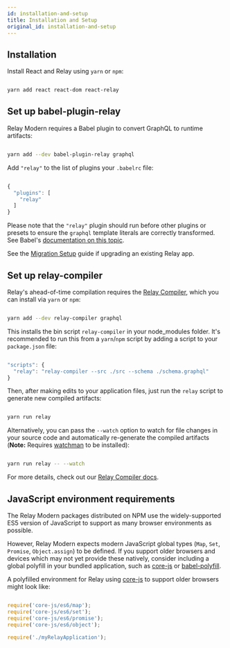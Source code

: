 ```yaml
---
id: installation-and-setup
title: Installation and Setup
original_id: installation-and-setup
---
```

## Installation

Install React and Relay using `yarn` or `npm`:

```sh

yarn add react react-dom react-relay

```

## Set up babel-plugin-relay

Relay Modern requires a Babel plugin to convert GraphQL to runtime artifacts:

```sh

yarn add --dev babel-plugin-relay graphql

```

Add `"relay"` to the list of plugins your `.babelrc` file:

```javascript

{
  "plugins": [
    "relay"
  ]
}

```

Please note that the `"relay"` plugin should run before other plugins or
presets to ensure the `graphql` template literals are correctly transformed. See
Babel's [documentation on this topic](https://babeljs.io/docs/plugins/#plugin-preset-ordering).

See the [Migration Setup](./migration-setup) guide if upgrading an existing Relay app.

## Set up relay-compiler

Relay's ahead-of-time compilation requires the [Relay Compiler](./graphql-in-relay.html#relay-compiler), which you can install via `yarn` or `npm`:

```sh

yarn add --dev relay-compiler graphql

```

This installs the bin script `relay-compiler` in your node_modules folder. It's recommended to run this from a `yarn`/`npm` script by adding a script to your `package.json` file:

```js

"scripts": {
  "relay": "relay-compiler --src ./src --schema ./schema.graphql"
}

```

Then, after making edits to your application files, just run the `relay` script to generate new compiled artifacts:

```sh

yarn run relay

```

Alternatively, you can pass the `--watch` option to watch for file changes in your source code and automatically re-generate the compiled artifacts (**Note:** Requires [watchman](https://facebook.github.io/watchman) to be installed):

```sh

yarn run relay -- --watch

```

For more details, check out our [Relay Compiler docs](./graphql-in-relay#relay-compiler).

## JavaScript environment requirements

The Relay Modern packages distributed on NPM use the widely-supported ES5
version of JavaScript to support as many browser environments as possible.

However, Relay Modern expects modern JavaScript global types (`Map`, `Set`,
`Promise`, `Object.assign`) to be defined. If you support older browsers and
devices which may not yet provide these natively, consider including a global
polyfill in your bundled application, such as [core-js][] or
[babel-polyfill](https://babeljs.io/docs/usage/polyfill/).

A polyfilled environment for Relay using [core-js][] to support older browsers
might look like:

```js

require('core-js/es6/map');
require('core-js/es6/set');
require('core-js/es6/promise');
require('core-js/es6/object');

require('./myRelayApplication');

```

[core-js]: https://github.com/zloirock/core-js
